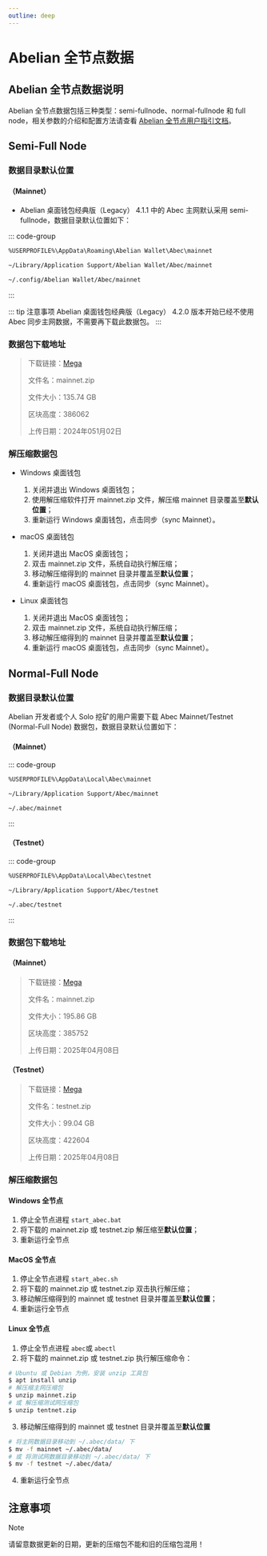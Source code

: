 ```yaml
---
outline: deep
---
```


# Abelian 全节点数据

## Abelian 全节点数据说明

Abelian 全节点数据包括三种类型：semi-fullnode、normal-fullnode 和 full node，相关参数的介绍和配置方法请查看 [Abelian 全节点用户指引文档](/zh/guide/cli-full-node#_2-配置-abec)。

## Semi-Full Node

### 数据目录默认位置

#### （Mainnet）

- Abelian 桌面钱包经典版（Legacy） 4.1.1 中的 Abec 主网默认采用 semi-fullnode，数据目录默认位置如下：

::: code-group

```txt [Windows]
%USERPROFILE%\AppData\Roaming\Abelian Wallet\Abec\mainnet
```

```txt [MacOS]
~/Library/Application Support/Abelian Wallet/Abec/mainnet
```

```txt [Linux]
~/.config/Abelian Wallet/Abec/mainnet
```
:::

::: tip 注意事项
Abelian 桌面钱包经典版（Legacy） 4.2.0 版本开始已经不使用 Abec 同步主网数据，不需要再下载此数据包。
:::

### 数据包下载地址

> 下载链接：[Mega](https://mega.nz/file/wikgSJiR#I6mFgg5dax_RSQrR9q6TpxF5OmkkVrmFkg76LvcXp-8)
> 
> 文件名：mainnet.zip
> 
> 文件大小：135.74 GB
> 
> 区块高度：386062
> 
> 上传日期：2024年051月02日

### 解压缩数据包

- Windows 桌面钱包
  1. 关闭并退出 Windows 桌面钱包；
  2. 使用解压缩软件打开 mainnet.zip 文件，解压缩 mainnet 目录覆盖至**默认位置**；
  3. 重新运行 Windows 桌面钱包，点击同步（sync Mainnet）。

- macOS 桌面钱包
  1. 关闭并退出 MacOS 桌面钱包；
  2. 双击 mainnet.zip 文件，系统自动执行解压缩；
  3. 移动解压缩得到的 mainnet 目录并覆盖至**默认位置**；
  4. 重新运行 macOS 桌面钱包，点击同步（sync Mainnet）。

- Linux 桌面钱包
  1. 关闭并退出 MacOS 桌面钱包；
  2. 双击 mainnet.zip 文件，系统自动执行解压缩；
  3. 移动解压缩得到的 mainnet 目录并覆盖至**默认位置**；
  4. 重新运行 macOS 桌面钱包，点击同步（sync Mainnet）。

## Normal-Full Node

### 数据目录默认位置

Abelian 开发者或个人 Solo 挖矿的用户需要下载 Abec Mainnet/Testnet (Normal-Full Node) 数据包，数据目录默认位置如下：

#### （Mainnet）
::: code-group

```txt [Windows]
%USERPROFILE%\AppData\Local\Abec\mainnet
```

```txt [MacOS]
~/Library/Application Support/Abec/mainnet
```

```txt [Linux]
~/.abec/mainnet
```
:::

#### （Testnet）

::: code-group

```txt [Windows]
%USERPROFILE%\AppData\Local\Abec\testnet
```

```txt [MacOS]
~/Library/Application Support/Abec/testnet
```

```txt [Linux]
~/.abec/testnet
```
:::

### 数据包下载地址

#### （Mainnet）

> 下载链接：[Mega](https://mega.nz/file/wydjFZxL#aVfZjBWQlYEnwiLkC4N95WOH60cbML-kEpKVZzZdjFY)
> 
> 文件名：mainnet.zip
> 
> 文件大小：195.86 GB
> 
> 区块高度：385752
> 
> 上传日期：2025年04月08日

#### （Testnet）

> 下载链接：[Mega](https://mega.nz/file/Yvs0VDAL#UfIcwgB37sEMT31rjVZCZVZSj_5eKAYmaKalnd2sMrI)
> 
> 文件名：testnet.zip
> 
> 文件大小：99.04 GB
>
> 区块高度：422604
>
> 上传日期：2025年04月08日

###  解压缩数据包

#### Windows 全节点

1. 停止全节点进程 `start_abec.bat`
2. 将下载的 mainnet.zip 或 testnet.zip 解压缩至**默认位置**；
3. 重新运行全节点

#### MacOS 全节点

1. 停止全节点进程 `start_abec.sh`
2. 将下载的 mainnet.zip 或 testnet.zip 双击执行解压缩；
3. 移动解压缩得到的 mainnet 或 testnet 目录并覆盖至**默认位置**；
4. 重新运行全节点

#### Linux 全节点
1. 停止全节点进程 `abec`或 `abectl`
2. 将下载的 mainnet.zip 或 testnet.zip 执行解压缩命令：
```bash
# Ubuntu 或 Debian 为例，安装 unzip 工具包
$ apt install unzip
# 解压缩主网压缩包
$ unzip mainnet.zip
# 或 解压缩测试网压缩包
$ unzip tentnet.zip
```
3. 移动解压缩得到的 mainnet 或 testnet 目录并覆盖至**默认位置**
```bash
# 将主网数据目录移动到 ~/.abec/data/ 下
$ mv -f mainnet ~/.abec/data/
# 或 将测试网数据目录移动到 ~/.abec/data/ 下
$ mv -f testnet ~/.abec/data/
```
4. 重新运行全节点

## 注意事项

> [!NOTE]
> 请留意数据更新的日期，更新的压缩包不能和旧的压缩包混用！
